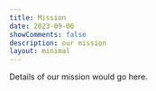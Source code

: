 ```yaml
---
title: Mission
date: 2023-09-06
showComments: false
description: our mission
layout: minimal
---
```


Details of our mission would go here.